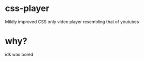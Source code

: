 # css-player
Mildly improved CSS only video player resembling that of youtubes

# why?
idk was bored
